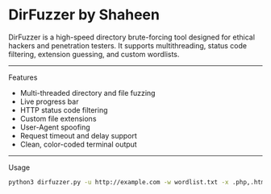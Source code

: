 # DirFuzzer by Shaheen

DirFuzzer is a high-speed directory brute-forcing tool designed for ethical hackers and penetration testers. It supports multithreading, status code filtering, extension guessing, and custom wordlists.

---

Features

- Multi-threaded directory and file fuzzing
- Live progress bar
- HTTP status code filtering
- Custom file extensions
- User-Agent spoofing
- Request timeout and delay support
- Clean, color-coded terminal output

---

Usage

```bash
python3 dirfuzzer.py -u http://example.com -w wordlist.txt -x .php,.html --status 200 403

